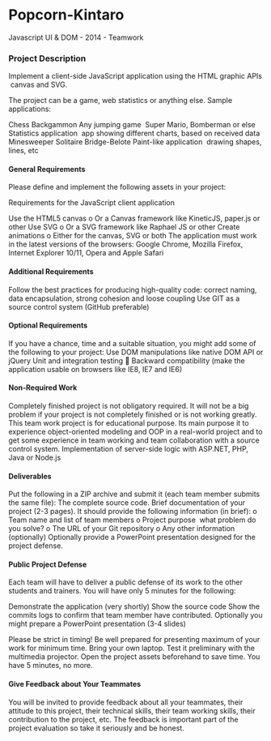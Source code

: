 Popcorn-Kintaro
===============

Javascript UI &amp; DOM - 2014 - Teamwork

### Project Description

Implement a client-side JavaScript application using the HTML graphic APIs ­ canvas and SVG.

The project can be a game, web statistics or anything else. Sample applications:

  Chess
  Backgammon
  Any jumping game ­ Super Mario, Bomberman or else
  Statistics application ­ app showing different charts, based on received data
  Minesweeper
  Solitaire
  Bridge-Belote
  Paint-like application ­ drawing shapes, lines, etc

#### General Requirements

Please define and implement the following assets in your project:

Requirements for the JavaScript client application

  Use the HTML5 canvas
        o Or a Canvas framework like KineticJS, paper.js or other
  Use SVG
        o Or a SVG framework like Raphael JS or other
  Create animations
        o Either for the canvas, SVG or both
  The application must work in the latest versions of the browsers: Google Chrome,
    Mozilla Firefox, Internet Explorer 10/11, Opera and Apple Safari

#### Additional Requirements

  Follow the best practices for producing high-quality code: correct naming, data
    encapsulation, strong cohesion and loose coupling
  Use GIT as a source control system (GitHub preferable)

#### Optional Requirements

  If you have a chance, time and a suitable situation, you might add some of the following to
  your project:
  Use DOM manipulations like native DOM API or jQuery
  Unit and integration testing

     Backward compatibility (make the application usable on browsers like IE8, IE7 and IE6)

#### Non-Required Work

   Completely finished project is not obligatory required. It will not be a big problem if your
     project is not completely finished or is not working greatly. This team work project is for
     educational purpose. Its main purpose it to experience object-oriented modeling and OOP in
     a real-world project and to get some experience in team working and team collaboration
     with a source control system.
   Implementation of server-side logic with ASP.NET, PHP, Java or Node.js

#### Deliverables

   Put the following in a ZIP archive and submit it (each team member submits the same file):
   The complete source code.
   Brief documentation of your project (2-3 pages). It should provide the following information
     (in brief):
         o Team name and list of team members
         o Project purpose ­ what problem do you solve?
         o The URL of your Git repository
         o Any other information (optionally)
   Optionally provide a PowerPoint presentation designed for the project defense.

#### Public Project Defense

Each team will have to deliver a public defense of its work to the other students and trainers. You
will have only 5 minutes for the following:

   Demonstrate the application (very shortly)
   Show the source code
   Show the commits logs to confirm that team member have contributed.
   Optionally you might prepare a PowerPoint presentation (3-4 slides)

Please be strict in timing! Be well prepared for presenting maximum of your work for minimum
time. Bring your own laptop. Test it preliminary with the multimedia projector. Open the project
assets beforehand to save time. You have 5 minutes, no more.

#### Give Feedback about Your Teammates

You will be invited to provide feedback about all your teammates, their attitude to this project, their
technical skills, their team working skills, their contribution to the project, etc. The feedback is
important part of the project evaluation so take it seriously and be honest.


